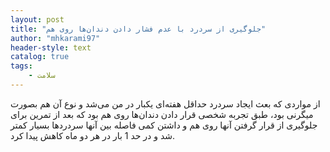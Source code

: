 ```yaml
---
layout: post
title: "جلوگیری از سردرد با عدم فشار دادن دندان‌ها روی هم"
author: "mhkarami97"
header-style: text
catalog: true
tags:
    - سلامت
---
```


از مواردی که بعث ایجاد سردرد حداقل هفته‌ای یکبار در من می‌شد و نوع آن هم بصورت میگرنی بود، طبق تجربه شخصی قرار دادن دندان‌ها روی هم بود که بعد از تمرین برای جلوگیری از قرار گرفتن آنها روی هم و داشتن کمی فاصله بین آنها سردردها بسیار کمتر شد و در حد 1 بار در هر دو ماه کاهش پیدا کرد.  